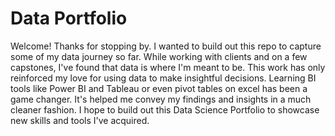 # Data Portfolio
Welcome! Thanks for stopping by. I wanted to build out this repo to capture some of my data journey so far. While working with clients and on a few capstones, I've found that data is where I'm meant to be. This work has only reinforced my love for using data to make insightful decisions. Learning BI tools like Power BI and Tableau or even pivot tables on excel has been a game changer. It's helped me convey my findings and insights in a much cleaner fashion. I hope to build out this Data Science Portfolio to showcase new skills and tools I've acquired.
